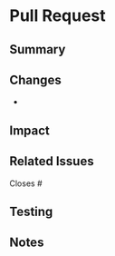 # Pull Request

## Summary

<!-- Brief description of what this PR accomplishes -->

## Changes

<!-- List specific changes made -->

-

## Impact

<!-- What areas of the codebase are affected -->

## Related Issues

<!-- Link related issues if any -->

Closes #

## Testing

<!-- Describe how this was tested -->

## Notes

<!-- Additional context for reviewers -->
